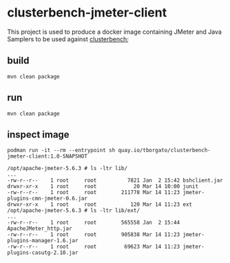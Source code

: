 # clusterbench-jmeter-client

This project is used to produce a docker image containing JMeter and Java Samplers to be used against 
[clusterbench](https://github.com/clusterbench/clusterbench);

## build

```shell
mvn clean package
```

## run

```shell
mvn clean package
```

## inspect image

```shell
podman run -it --rm --entrypoint sh quay.io/tborgato/clusterbench-jmeter-client:1.0-SNAPSHOT

/opt/apache-jmeter-5.6.3 # ls -ltr lib/
...
-rw-r--r--    1 root     root          7821 Jan  2 15:42 bshclient.jar
drwxr-xr-x    1 root     root            20 Mar 14 10:00 junit
-rw-r--r--    1 root     root        211778 Mar 14 11:23 jmeter-plugins-cmn-jmeter-0.6.jar
drwxr-xr-x    1 root     root           120 Mar 14 11:23 ext
/opt/apache-jmeter-5.6.3 # ls -ltr lib/ext/
...
-rw-r--r--    1 root     root        565558 Jan  2 15:44 ApacheJMeter_http.jar
-rw-r--r--    1 root     root        905838 Mar 14 11:23 jmeter-plugins-manager-1.6.jar
-rw-r--r--    1 root     root         69623 Mar 14 11:23 jmeter-plugins-casutg-2.10.jar
```